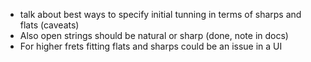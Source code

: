 * talk about best ways to specify initial tunning in terms of sharps and flats (caveats)
* Also open strings should be natural or sharp (done, note in docs)
* For higher frets fitting flats and sharps could be an issue in a UI
